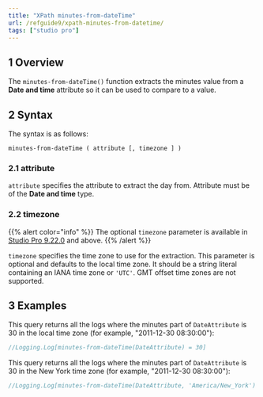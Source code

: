 ```yaml
---
title: "XPath minutes-from-dateTime"
url: /refguide9/xpath-minutes-from-datetime/
tags: ["studio pro"]
---
```


## 1 Overview

The `minutes-from-dateTime()` function extracts the minutes value from a **Date and time** attribute so it can be used to compare to a value.

## 2 Syntax

The syntax is as follows:

```
minutes-from-dateTime ( attribute [, timezone ] )
```

### 2.1 attribute

`attribute` specifies the attribute to extract the day from. Attribute must be of the **Date and time** type.

### 2.2 timezone

{{% alert color="info" %}}
The optional `timezone` parameter is available in [Studio Pro 9.22.0](/releasenotes/studio-pro/9.22/) and above. 
{{% /alert %}}

`timezone` specifies the time zone to use for the extraction. This parameter is optional and defaults to the local time zone. It should be a string literal containing an IANA time zone or `'UTC'`. GMT offset time zones are not supported.

## 3 Examples

This query returns all the logs where the minutes part of `DateAttribute` is 30 in the local time zone (for example, "2011-12-30 08:30:00"):

```java {linenos=false}
//Logging.Log[minutes-from-dateTime(DateAttribute) = 30]
```

This query returns all the logs where the minutes part of `DateAttribute` is 30 in the New York time zone (for example, "2011-12-30 08:30:00"):

```java {linenos=false}
//Logging.Log[minutes-from-dateTime(DateAttribute, 'America/New_York') = 30]
```
